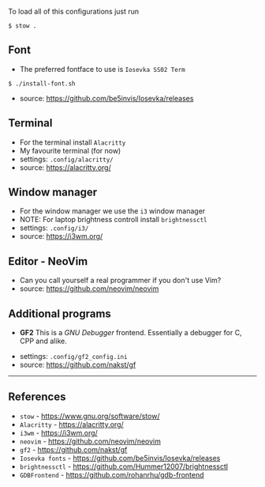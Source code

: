 
To load all of this configurations just run 
```console
$ stow .
```

## Font

* The preferred fontface to use is `Iosevka SS02 Term`
```console
$ ./install-font.sh
```
* source: https://github.com/be5invis/Iosevka/releases

## Terminal
* For the terminal install `Alacritty`
* My favourite terminal (for now)
* settings: `.config/alacritty/`
* source: https://alacritty.org/

## Window manager
* For the window manager we use the `i3` window manager
* NOTE: For laptop brightness controll install `brightnessctl`
* settings: `.config/i3/`
* source: https://i3wm.org/

## Editor - NeoVim
* Can you call yourself a real programmer if you don't use Vim?
* source: https://github.com/neovim/neovim

## Additional programs

* **GF2**
This is a *GNU Debugger* frontend.
Essentially a debugger for C, CPP and alike.
- settings: `.config/gf2_config.ini`
- source: https://github.com/nakst/gf

---

## References

- `stow` - https://www.gnu.org/software/stow/
- `Alacritty` - https://alacritty.org/
- `i3wm` - https://i3wm.org/
- `neovim` - https://github.com/neovim/neovim
- `gf2` - https://github.com/nakst/gf
- `Iosevka fonts` - https://github.com/be5invis/Iosevka/releases
- `brightnessctl` - https://github.com/Hummer12007/brightnessctl 
- `GDBFrontend` - https://github.com/rohanrhu/gdb-frontend
